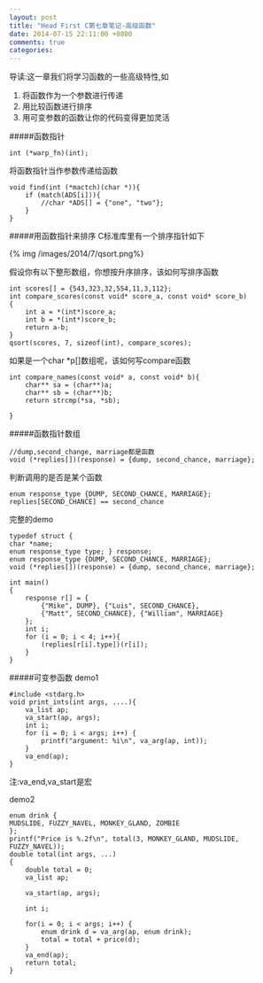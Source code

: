 ```yaml
---
layout: post
title: "Head First C第七章笔记-高级函数"
date: 2014-07-15 22:11:00 +0800
comments: true
categories: 
---
```

导读:这一章我们将学习函数的一些高级特性,如

1. 将函数作为一个参数进行传递
2. 用比较函数进行排序
3. 用可变参数的函数让你的代码变得更加灵活


#####函数指针

	int (*warp_fn)(int);

将函数指针当作参数传递给函数

```
void find(int (*mactch)(char *)){
	if (match(ADS[i])){
		//char *ADS[] = {"one", "two"};
	}
}
```

#####用函数指针来排序
C标准库里有一个排序指针如下

{% img /images/2014/7/qsort.png%}

假设你有以下整形数组，你想按升序排序，该如何写排序函数 

```
int scores[] = {543,323,32,554,11,3,112};
int compare_scores(const void* score_a, const void* score_b)
{
	int a = *(int*)score_a; 
	int b = *(int*)score_b;
	return a-b;
}
qsort(scores, 7, sizeof(int), compare_scores);
```
如果是一个char *p[]数组呢，该如何写compare函数

```
int compare_names(const void* a, const void* b){
	char** sa = (char**)a;
	char** sb = (char**)b; 
	return strcmp(*sa, *sb);￼￼￼￼￼￼￼￼
}
```
#####函数指针数组

	//dump,second_change, marriage都是函数
	void (*replies[])(response) = {dump, second_chance, marriage};
判断调用的是否是某个函数

	enum response_type {DUMP, SECOND_CHANCE, MARRIAGE};
	replies[SECOND_CHANCE] == second_chance完整的demo
	typedef struct {	char *name;	enum response_type type; } response;	enum response_type {DUMP, SECOND_CHANCE, MARRIAGE};
	void (*replies[])(response) = {dump, second_chance, marriage};
	
	int main()
	{
		response r[] = {			{"Mike", DUMP}, {"Luis", SECOND_CHANCE}, 			{"Matt", SECOND_CHANCE}, {"William", MARRIAGE}		};
		int i;
		for (i = 0; i < 4; i++){
			(replies[r[i].type])(r[i]);
		}
	}
#####可变参函数
demo1

	#include <stdarg.h>
	void print_ints(int args, ....){
		va_list ap; 
		va_start(ap, args);
		int i;
		for (i = 0; i < args; i++) {			printf("argument: %i\n", va_arg(ap, int)); 		}
		va_end(ap);
	}
注:va_end,va_start是宏

demo2

	enum drink {	MUDSLIDE, FUZZY_NAVEL, MONKEY_GLAND, ZOMBIE	};
	printf("Price is %.2f\n", total(3, MONKEY_GLAND, MUDSLIDE, FUZZY_NAVEL));
	double total(int args, ...)
	{
		double total = 0;		va_list ap;
		va_start(ap, args);				int i;
		for(i = 0; i < args; i++) {			enum drink d = va_arg(ap, enum drink);			total = total + price(d); 		}		va_end(ap);		return total;
	}
	
	
